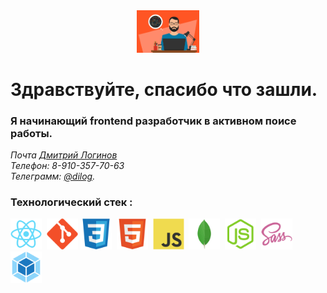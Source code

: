 <div id="header" align="center">
  <img src="./assets/4c76f0d649a2246740850eb9a26cfda93060fa53.gif" width="100"/>
</div>

# Здравствуйте, спасибо что зашли.

### Я начинающий frontend разработчик в активном поисе работы.
 
<address>
Почта <a href="mailto:dilog@rambler.ru">Дмитрий Логинов</a><br>
Телефон: 8-910-357-70-63<br>
Телеграмм: <a href="https://t.me/@dilog">@dilog</a>.<br>
</address>

### Технологический стек :

<img src="https://raw.githubusercontent.com/devicons/devicon/55609aa5bd817ff167afce0d965585c92040787a/icons/react/react-original.svg" title="React" alt="React" width="50" height="50"/>&nbsp;
  <img src="https://raw.githubusercontent.com/devicons/devicon/55609aa5bd817ff167afce0d965585c92040787a/icons/git/git-original.svg" title="Git" alt="Git" width="50" height="50"/>
  <img src="https://raw.githubusercontent.com/devicons/devicon/55609aa5bd817ff167afce0d965585c92040787a/icons/css3/css3-original.svg"  title="CSS3" alt="CSS" width="50" height="50"/>&nbsp;
  <img src="https://raw.githubusercontent.com/devicons/devicon/55609aa5bd817ff167afce0d965585c92040787a/icons/html5/html5-original.svg" title="HTML5" alt="HTML" width="50" height="50"/>&nbsp;
  <img src="https://raw.githubusercontent.com/devicons/devicon/55609aa5bd817ff167afce0d965585c92040787a/icons/javascript/javascript-original.svg" title="JavaScript" alt="JavaScript" width="50" height="50"/>&nbsp;
<img src="https://raw.githubusercontent.com/devicons/devicon/55609aa5bd817ff167afce0d965585c92040787a/icons/mongodb/mongodb-original.svg" title="MongoDB" alt="mongodb" width="50" height="50"/>&nbsp;
<img src="https://raw.githubusercontent.com/devicons/devicon/55609aa5bd817ff167afce0d965585c92040787a/icons/nodejs/nodejs-original.svg" title="MongoDB" alt="mongodb" width="50" height="50"/>&nbsp;
<img src="https://raw.githubusercontent.com/devicons/devicon/55609aa5bd817ff167afce0d965585c92040787a/icons/sass/sass-original.svg" title="SASS" alt="sass" width="50" height="50"/>&nbsp;
<img src="https://raw.githubusercontent.com/devicons/devicon/55609aa5bd817ff167afce0d965585c92040787a/icons/webpack/webpack-original.svg" title="Webpack" alt="webpack" width="50" height="50"/>&nbsp;
